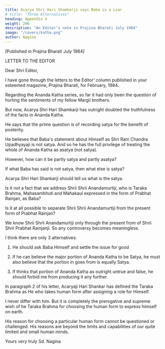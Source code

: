 ```yaml
---
title: Acarya Shri Hari Shamkarji says Baba is a Liar
# title: "Three Alternatives"
heading: Appendix 4
weight: 206
description: "An Editor’s note in Prajina Bharati July 1984"
image: "/covers/katha.png"
author: Nagina
---
```




[Published in Prajina Bharati July 1984]

LETTER TO THE EDITOR

Dear Shri Editor,

I have gone through the letters to the Editor’ column published in your esteemed magazine, Prajina Bharati, for February, 1984.

<!-- Unfortunately, I could no go through it earlier because of its late arrival and hence I am late in sending
my reply. -->

Regarding the Ananda Katha series, so far it had only been the question of hurting the sentiments of my fellow Margii brothers.

But now, Acarya Shri Hari Shamkarji has outright doubted the truthfulness of the facts in Ananda Katha.

<!-- not one of hurting the feelings of devotees, but -->
He says that the prime question is of recording satya for the benefit of posterity.

<!-- When he taken this statement of facts, particularly those told by Reverend  -->

He believes that Baba's statement about Himself as Shri Ram Chandra Upadhyayaji is not satya. And so he has the full privilege of treating the whole of Ananda Katha as asatya (not satya).

However, how can it be partly satya and partly asatya? 

<!-- To be very frank, I cannot force him to accept it as Satya, although in the same letter he both praises my contribution and complains about my not recording Satya. It appears like he is blowing both hot and cold air simultaneously
in the same breath. -->

<!-- Like Hari Katha, Ananda Katha is also Ananda. 

Even if thousands of crores of people like me write Ananda Katha, still it will remain mysterious, unresolved and incomplete.  -->

If what Baba has said is not satya, then what else is satya? 

Acarya Shri Hari Shankarji should tell us what is the satya.

Is it not a fact that we address Shrii Shrii Anandamurtiji, who is Taraka Brahma, Mahasambhuti and Mahakaul expressed in the form of Prabhat Rainjan, as Baba?

Is it at all possible to separate Shrii Shrii Anandamurtiji from the present form of Prabhat Rainjan? 

We know Shrii Shrii Anandamurtiji only through the present from of Shrii Shrii Prabhat Rainjanji. So any controversy becomes meaningless.

<!-- Even though a voluminous thesis can be written in support of my contentions on each point mentioned in my letter dated 9.7.83 and duly published in the December 1983 issue of your magazine) still then Acarya Shri Hari Shankarji considers it to be asatya. -->

I think there are only 3 alternatives:

1. He should ask Baba Himself and settle the issue for good

<!-- , without making it unnecessarily controversial any more. -->

2. If he can believe the major portion of Ananda Katha to be Satya, he must also believe that the portion in goes from is equally Satya.

3. If thinks that portion of Ananda Katha as outright untrue and false, he should forbid me from producing it any further. 

<!-- I assure him with humility and humbleness that if true. I will stop it forthwith. But I would like to report very sincerely that he is no way until this is determined confuse and confoundthe issue any further He has the right to brand me a liar but he should not doubt the sayings of Reverend Baba.

I am not even well versed in my mother tongue, let alone in a foreign language like English. So I could not exactly follow what he meant by the term communication gap. 

This needs elucidation for my understanding. -->

<!-- For me, philosophy is a very terse, difficult, and not-easily adaptable subject.

But what little bit I could and did learn about philosophy, sitting under the lotus feet of Reverend Baba, Taraka Brahma, is beyond the scope of philosophy. 

Taraka Brahma, or Brahma in any form (be it saguna or nirguna) can be better realized than justified or declined through philosophy. 

Ultimately, he is beyond the scope of language and philosophy both.  -->

In paragraph 2 of his letter, Acaryaji Hari Shankar has defined the Taraka Brahma as He who takes human form after assigning a role for Himself.

I never differ with him. But it is completely the prerogative and supreme wish of he Taraka Brahma for choosing the human form to express himself on earth.

His reason for choosing a particular human form cannot be questioned or challenged. His reasons are beyond the limits and capabilities of our quite limited and small human minds.

<!-- I am no longer an acarya. The word acarya is very, very dignified and honorable. It should be removed from my name. In that way, we may preserve the sanctity of the word.


With Baba Nam Kevalam -->

Yours very truly
Sd. Nagina
